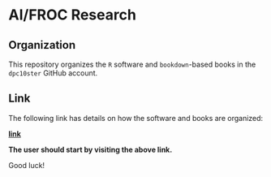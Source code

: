 # AI/FROC Research


## Organization

This repository organizes the `R` software and `bookdown`-based books in the `dpc10ster` GitHub account. 


## Link

The following link has details on how the software and books are organized:

[**link**](https://dpc10ster.github.io/ai-froc-research/)

**The user should start by visiting the above link.**

Good luck!